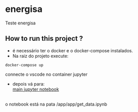 # energisa
Teste energisa

## How to run this project ?
* é necessário ter o docker e o docker-compose instalados.<br/>
* Na raiz do projeto execute:<br/>
```
docker-compose up
```
connecte o vscode no container jupyter<br/>

* depois vá para:<br/>[main jupyter notebook](app/recomendation_system.ipynb)<br/><br/>

o notebook está na pata /app/app/get_data.ipynb

